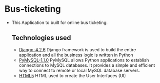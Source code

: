 # Bus-ticketing
* This Application to built for online bus ticketing.

  ## Technologies used
  * [Django-4.2.6](https://www.djangoproject.com/download/) Django framework is used to build the entire application and all the business logic is written in Python
  * [PyMySQL-1.1.0](https://pypi.org/project/pymysql/)  PyMySQL allows Python applications to establish connections to MySQL databases. It provides a simple and efficient way to connect to remote or local MySQL database servers.
  * [HTML5](https://html.com/html5/) HTML used to create the User Interfaces (UI)
